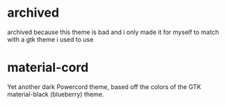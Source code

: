 # archived
archived because this theme is bad and i only made it for myself to match with a gtk theme i used to use 


# material-cord
Yet another dark Powercord theme, based off the colors of the GTK material-black (blueberry) theme.
